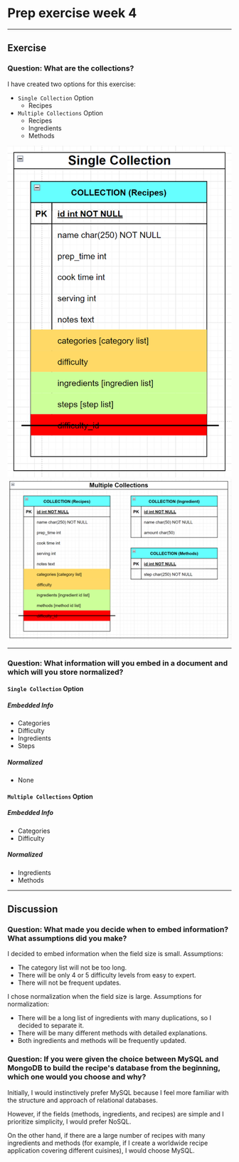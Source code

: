 # Prep exercise week 4

---

## Exercise

### Question: What are the collections?

I have created two options for this exercise:

-  `Single Collection` Option
   -  Recipes
-  `Multiple Collections` Option
   -  Recipes
   -  Ingredients
   -  Methods

![Alt text](collection_single.png)
![Alt text](collection_multiple.png)

---

### Question: What information will you embed in a document and which will you store normalized?

#### `Single Collection` Option

##### Embedded Info

-  Categories
-  Difficulty
-  Ingredients
-  Steps

##### Normalized

-  None

#### `Multiple Collections` Option

##### Embedded Info

-  Categories
-  Difficulty

##### Normalized

-  Ingredients
-  Methods

---

## Discussion

### Question: What made you decide when to embed information? What assumptions did you make?

I decided to embed information when the field size is small. Assumptions:

-  The category list will not be too long.
-  There will be only 4 or 5 difficulty levels from easy to expert.
-  There will not be frequent updates.

I chose normalization when the field size is large. Assumptions for normalization:

-  There will be a long list of ingredients with many duplications, so I decided to separate it.
-  There will be many different methods with detailed explanations.
-  Both ingredients and methods will be frequently updated.

### Question: If you were given the choice between MySQL and MongoDB to build the recipe's database from the beginning, which one would you choose and why?

Initially, I would instinctively prefer MySQL because I feel more familiar with the structure and approach of relational databases.

However, if the fields (methods, ingredients, and recipes) are simple and I prioritize simplicity, I would prefer NoSQL.

On the other hand, if there are a large number of recipes with many ingredients and methods (for example, if I create a worldwide recipe application covering different cuisines), I would choose MySQL.
